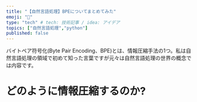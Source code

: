 ```yaml
---
title: "【自然言語処理】BPEについてまとめてみた"
emoji: "📝"
type: "tech" # tech: 技術記事 / idea: アイデア
topics: ["自然言語処理","python"]
published: false
---
```

バイトペア符号化(Byte Pair Encoding、BPE)とは、情報圧縮手法の1つ。私は自然言語処理の領域で初めて知った言葉ですが元々は自然言語処理の世界の概念では内容です。

# どのように情報圧縮するのか?